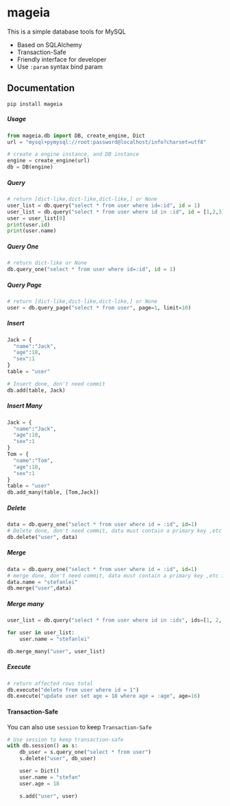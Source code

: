 # mageia





This is a simple database tools for MySQL

- Based on SQLAlchemy
- Transaction-Safe
- Friendly interface for developer
- Use `:param` syntax bind param

## Documentation

```
pip install mageia
```

##### Usage

```python
from mageia.db import DB, create_engine, Dict
url = "mysql+pymysql://root:password@localhost/info?charset=utf8"

# create a engine instance, and DB instance
engine = create_engine(url)
db = DB(engine)
```

##### Query

```python
# return [dict-like,dict-like,dict-like,] or None
user_list = db.query("select * from user where id=:id", id = 1)
user_list = db.query("select * from user where id in :id", id = [1,2,3])
user = user_list[0]
print(user.id)
print(user.name)
```

##### Query One

```python
# return dict-like or None
db.query_one("select * from user where id=:id", id = 1)
```

##### Query Page

```python
# return [dict-like,dict-like,dict-like,] or None
user = db.query_page("select * from user", page=1, limit=10)
```

##### Insert

```python
Jack = {
  "name":"Jack",
  "age":18,
  "sex":1
}
table = "user"

# Insert done, don't need commit
db.add(table, Jack)
```

##### Insert Many

```python
Jack = {
  "name":"Jack",
  "age":18,
  "sex":1
}
Tom = {
  "name":"Tom",
  "age":18,
  "sex":1
}
table = "user"
db.add_many(table, [Tom,Jack])
```

##### Delete

```python
data = db.query_one("select * from user where id = :id", id=1)
# Delete done, don't need commit, data must contain a primary key ,etc id .
db.delete("user", data)
```

##### Merge

```python
data = db.query_one("select * from user where id = :id", id=1)
# merge done, don't need commit, data must contain a primary key ,etc id .
data.name = "stefanlei"
db.merge("user",data)
```

##### Merge many

```python
user_list = db.query("select * from user where id in :ids", ids=[1, 2, 3, 4, 5, 6, 7, 8])

for user in user_list:
    user.name = "stefanlei"

db.merge_many("user", user_list)
```

##### Execute

```python
# return affected rows total
db.execute("delete from user where id = 1")
db.execute("update user set age = 18 where age = :age", age=16)
```



#### Transaction-Safe

You can also use `session` to keep `Transaction-Safe`

```python
# Use session to keep transaction-safe
with db.session() as s:
    db_user = s.query_one("select * from user")
    s.delete("user", db_user)

    user = Dict()
    user.name = "stefan"
    user.age = 18

    s.add("user", user)
```

